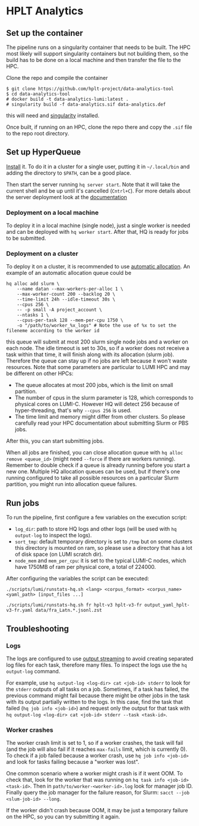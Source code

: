 # HPLT Analytics
## Set up the container
The pipeline runs on a singularity container that needs to be built.
The HPC most likely will support singularity containers but not building them, so the build has to be done on a local machine and then transfer the file to the HPC.

Clone the repo and compile the container
```
$ git clone https://github.com/hplt-project/data-analytics-tool
$ cd data-analytics-tool
# docker build -t data-analytics-lumi:latest .
# singularity build -f data-analytics.sif data-analytics.def
```
this will need and [singularity](https://docs.sylabs.io/guides/4.3/admin-guide/installation.html#install-from-provided-rpm-deb-packages) installed.

Once built, if running on an HPC, clone the repo there and copy the `.sif` file to the repo root directory.

## Set up HyperQueue
[Install](https://it4innovations.github.io/hyperqueue/stable/installation/) it. To do it in a cluster for a single user, putting it in `~/.local/bin` and adding the directory to `$PATH`, can be a good place.

Then start the server running `hq server start`.
Note that it will take the current shell and be up until it's cancelled (`Cntrl+C`).
For more details about the server deployment look at the [documentation](https://it4innovations.github.io/hyperqueue/stable/deployment/server/)

### Deployment on a local machine
To deploy it in a local machine (single node), just a single worker is needed and can be deployed with `hq worker start`.
After that, HQ is ready for jobs to be submitted.

### Deployment on a cluster
To deploy it on a cluster, it is recommended to use [automatic allocation](https://it4innovations.github.io/hyperqueue/stable/deployment/allocation/).
An example of an automatic allocation queue could be
```
hq alloc add slurm \
    --name datan --max-workers-per-alloc 1 \
    --max-worker-count 200 --backlog 20 \
    --time-limit 24h --idle-timeout 30s \
    --cpus 256 \
    -- -p small -A project_account \
    --ntasks 1 \
    --cpus-per-task 128 --mem-per-cpu 1750 \
    -o "/path/to/worker_%x_logs" # Note the use of %x to set the fileneme according to the worker id
```
this queue will submit at most 200 slurm single node jobs and a worker on each node.
The idle timeout is set to 30s, so if a worker does not receive a task within that time, it will finish along with its allocation (slurm job).
Therefore the queue can stay up if no jobs are left because it won't waste resources.
Note that some parameters are particular to LUMI HPC and may be different on other HPCs:
 - The queue allocates at most 200 jobs, which is the limit on small partition.
 - The number of cpus in the slurm parameter is 128, which corresponds to physical cores on LUMI-C. However HQ will detect 256 because of hyper-threading, that's why `--cpus 256` is used.
 - The time limit and memory might differ from other clusters.
So please carefully read your HPC documentation about submitting Slurm or PBS jobs.

After this, you can start submitting jobs.

When all jobs are finished, you can close allocation queue with `hq alloc remove <queue_id>` (might need `--force` if there are workers running).
Remember to double check if a queue is already running before you start a new one.
Multiple HQ allocation queues can be used, but if there's one running configured to take all possible resources on a particular Slurm partition, you might run into allocation queue failures.

## Run jobs
To run the pipeline, first configure a few variables on the execution script:
 - `log_dir`: path to store HQ logs and other logs (will be used with `hq output-log` to inspect the logs).
 - `sort_tmp`: default temporary directory is set to `/tmp` but on some clusters this directory is mounted on ram, so please use a directory that has a lot of disk space (on LUMI scratch dir).
 - `node_mem` and `mem_per_cpu`: it is set to the typical LUMI-C nodes, which have 1750MB of ram per physical core, a total of 224000.

After configuring the variables the script can be executed:
```
./scripts/lumi/runstats-hq.sh <lang> <corpus_format> <corpus_name> <yaml_path> [input_files ...]
```
```
./scripts/lumi/runstats-hq.sh fr hplt-v3 hplt-v3-fr output_yaml_hplt-v3-fr.yaml data/fra_Latn.*.jsonl.zst
```

## Troubleshooting
### Logs
The logs are configured to use [output streaming](https://it4innovations.github.io/hyperqueue/stable/jobs/streaming/) to avoid creating separated log files for each task, therefore many files.
To inspect the logs use the `hq output-log` command.

For example, use `hq output-log <log-dir> cat <job-id> stderr` to look for the `stderr` outputs of all tasks on a job.
Sometimes, if a task has failed, the previous command might fail because there might be other jobs in the task with its output partially written to the logs.
In this case, find the task that failed (`hq job info <job-id>`) and request only the output for that task with `hq output-log <log-dir> cat <job-id> stderr --task <task-id>`.

### Worker crashes
The worker crash limit is set to 1, so if a worker crashes, the task will fail (and the job will also fail if it reaches `max-fails` limit, which is currently 0).
To check if a job failed because a worker crash, use `hq job info <job-id>` and look for tasks failing because a "worker was lost".

One common scenario where a worker might crash is if it went OOM.
To check that, look for the worker that was running on `hq task info <job-id> <task-id>`.
Then in `path/to/worker-<worker-id>.log` look for manager job ID.
Finally query the job manager for the failure reason, for Slurm: `sacct --job <slum-job-id> --long`.

If the worker didn't crash because OOM, it may be just a temporary failure on the HPC, so you can try submitting it again.
